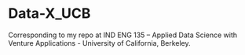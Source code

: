 # Data-X_UCB
Corresponding to my repo at IND ENG 135 – Applied Data Science with Venture Applications - University of California, Berkeley.
